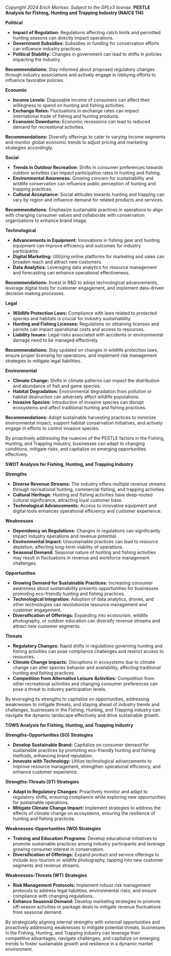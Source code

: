 *Copyright 2024 Erich Morisse.  Subject to the GPLv3 license.*
**PESTLE Analysis for Fishing, Hunting and Trapping Industry (NAICS 114)**

**Political**
- **Impact of Regulation:** Regulations affecting catch limits and permitted hunting seasons can directly impact operations.
- **Government Subsidies:** Subsidies or funding for conservation efforts can influence industry practices.
- **Political Stability:** Changes in government can lead to shifts in policies impacting the industry.
  
**Recommendations:** Stay informed about proposed regulatory changes through industry associations and actively engage in lobbying efforts to influence favorable policies.

**Economic**
- **Income Levels:** Disposable income of consumers can affect their willingness to spend on hunting and fishing activities.
- **Exchange Rates:** Fluctuations in exchange rates can impact international trade of fishing and hunting products.
- **Economic Downturns:** Economic recessions can lead to reduced demand for recreational activities.

**Recommendations:** Diversify offerings to cater to varying income segments and monitor global economic trends to adjust pricing and marketing strategies accordingly.

**Social**
- **Trends in Outdoor Recreation:** Shifts in consumer preferences towards outdoor activities can impact participation rates in hunting and fishing.
- **Environmental Awareness:** Growing concern for sustainability and wildlife conservation can influence public perception of hunting and trapping practices.
- **Cultural Acceptance:** Social attitudes towards hunting and trapping can vary by region and influence demand for related products and services.

**Recommendations:** Emphasize sustainable practices in operations to align with changing consumer values and collaborate with conservation organizations to enhance brand image.

**Technological**
- **Advancements in Equipment:** Innovations in fishing gear and hunting equipment can improve efficiency and outcomes for industry participants.
- **Digital Marketing:** Utilizing online platforms for marketing and sales can broaden reach and attract new customers.
- **Data Analytics:** Leveraging data analytics for resource management and forecasting can enhance operational effectiveness.

**Recommendations:** Invest in R&D to adopt technological advancements, leverage digital tools for customer engagement, and implement data-driven decision-making processes.

**Legal**
- **Wildlife Protection Laws:** Compliance with laws related to protected species and habitats is crucial for industry sustainability.
- **Hunting and Fishing Licenses:** Regulations on obtaining licenses and permits can impact operational costs and access to resources.
- **Liability Issues:** Legal risks associated with accidents or environmental damage need to be managed effectively.

**Recommendations:** Stay updated on changes in wildlife protection laws, ensure proper licensing for operations, and implement risk management strategies to mitigate legal liabilities.

**Environmental**
- **Climate Change:** Shifts in climate patterns can impact the distribution and abundance of fish and game species.
- **Habitat Degradation:** Environmental degradation from pollution or habitat destruction can adversely affect wildlife populations.
- **Invasive Species:** Introduction of invasive species can disrupt ecosystems and affect traditional hunting and fishing practices.

**Recommendations:** Adopt sustainable harvesting practices to minimize environmental impact, support habitat conservation initiatives, and actively engage in efforts to control invasive species.

By proactively addressing the nuances of the PESTLE factors in the Fishing, Hunting, and Trapping industry, businesses can adapt to changing conditions, mitigate risks, and capitalize on emerging opportunities effectively.

**SWOT Analysis for Fishing, Hunting, and Trapping Industry**

**Strengths**
- **Diverse Revenue Streams:** The industry offers multiple revenue streams through recreational hunting, commercial fishing, and trapping activities.
- **Cultural Heritage:** Hunting and fishing activities have deep-rooted cultural significance, attracting loyal customer base.
- **Technological Advancements:** Access to innovative equipment and digital tools enhances operational efficiency and customer experience.

**Weaknesses**
- **Dependency on Regulations:** Changes in regulations can significantly impact industry operations and revenue potential.
- **Environmental Impact:** Unsustainable practices can lead to resource depletion, affecting long-term viability of operations.
- **Seasonal Demand:** Seasonal nature of hunting and fishing activities may result in fluctuations in revenue and workforce management challenges.

**Opportunities**
- **Growing Demand for Sustainable Practices:** Increasing consumer awareness about sustainability presents opportunities for businesses promoting eco-friendly hunting and fishing practices.
- **Technological Integration:** Adoption of data analytics, drones, and other technologies can revolutionize resource management and customer engagement.
- **Diversification of Offerings:** Expanding into ecotourism, wildlife photography, or outdoor education can diversify revenue streams and attract new customer segments.

**Threats**
- **Regulatory Changes:** Rapid shifts in regulations governing hunting and fishing activities can pose compliance challenges and restrict access to resources.
- **Climate Change Impacts:** Disruptions in ecosystems due to climate change can alter species behavior and availability, affecting traditional hunting and fishing practices.
- **Competition from Alternative Leisure Activities:** Competition from other recreational activities and changing consumer preferences can pose a threat to industry participation levels.

By leveraging its strengths to capitalize on opportunities, addressing weaknesses to mitigate threats, and staying ahead of industry trends and challenges, businesses in the Fishing, Hunting, and Trapping industry can navigate the dynamic landscape effectively and drive sustainable growth.

**TOWS Analysis for Fishing, Hunting, and Trapping Industry**

**Strengths-Opportunities (SO) Strategies**
- **Develop Sustainable Brand:** Capitalize on consumer demand for sustainable practices by promoting eco-friendly hunting and fishing methods, enhancing brand reputation.
- **Innovate with Technology:** Utilize technological advancements to improve resource management, strengthen operational efficiency, and enhance customer experience.

**Strengths-Threats (ST) Strategies**
- **Adapt to Regulatory Changes:** Proactively monitor and adapt to regulatory shifts, ensuring compliance while exploring new opportunities for sustainable operations.
- **Mitigate Climate Change Impact:** Implement strategies to address the effects of climate change on ecosystems, ensuring the resilience of hunting and fishing practices.

**Weaknesses-Opportunities (WO) Strategies**
- **Training and Education Programs:** Develop educational initiatives to promote sustainable practices among industry participants and leverage growing consumer interest in conservation.
- **Diversification of Offerings:** Expand product and service offerings to include eco-tourism or wildlife photography, tapping into new customer segments and revenue streams.

**Weaknesses-Threats (WT) Strategies**
- **Risk Management Protocols:** Implement robust risk management protocols to address legal liabilities, environmental risks, and ensure compliance with changing regulations.
- **Enhance Seasonal Demand:** Develop marketing strategies to promote off-season activities or package deals to mitigate revenue fluctuations from seasonal demand.

By strategically aligning internal strengths with external opportunities and proactively addressing weaknesses to mitigate potential threats, businesses in the Fishing, Hunting, and Trapping industry can leverage their competitive advantages, navigate challenges, and capitalize on emerging trends to foster sustainable growth and resilience in a dynamic market environment.

